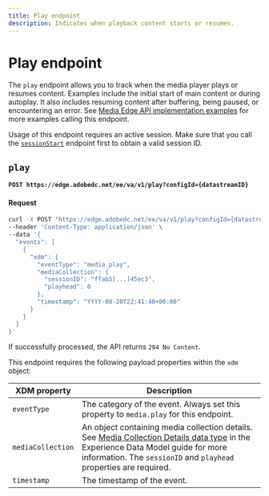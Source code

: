 ```yaml
---
title: Play endpoint
description: Indicates when playback content starts or resumes.
---
```

# Play endpoint

The `play` endpoint allows you to track when the media player plays or resumes content. Examples include the initial start of main content or during autoplay. It also includes resuming content after buffering, being paused, or encountering an error. See [Media Edge API implementation examples](../../getting-started/media-edge-examples.md) for more examples calling this endpoint.

Usage of this endpoint requires an active session. Make sure that you call the [`sessionStart`](sessions.md#sessionstart) endpoint first to obtain a valid session ID.

## `play`

**`POST https://edge.adobedc.net/ee/va/v1/play?configId={datastreamID}`**

<CodeBlock slots="heading, code" repeat="1" languages="CURL"/>

#### Request

```sh
curl -X POST "https://edge.adobedc.net/ee/va/v1/play?configId={datastreamID}" \
--header 'Content-Type: application/json' \
--data '{
  "events": [
    {
      "xdm": {
        "eventType": "media.play",
        "mediaCollection": {
          "sessionID": "ffab5[...]45ec3",
          "playhead": 0
        },
        "timestamp": "YYYY-08-20T22:41:40+00:00"
      }
    }
  ]
}'
```

If successfully processed, the API returns `204 No Content`.

This endpoint requires the following payload properties within the `xdm` object:

| XDM property | Description |
| --- | --- |
| `eventType` | The category of the event. Always set this property to `media.play` for this endpoint. |
| `mediaCollection` | An object containing media collection details. See [Media Collection Details data type](https://experienceleague.adobe.com/en/docs/experience-platform/xdm/data-types/media-collection-details) in the Experience Data Model guide for more information. The `sessionID` and `playhead` properties are required. |
| `timestamp` | The timestamp of the event. |
